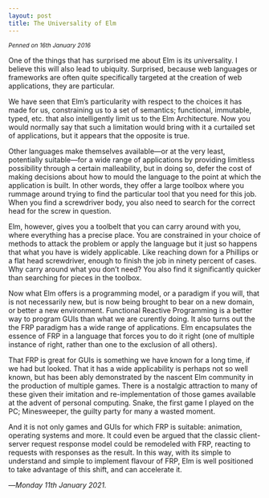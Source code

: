 ```yaml
---
layout: post
title: The Universality of Elm
---
```


<small>
  <em>
    Penned on 16th January 2016
  </em>
</small>

One of the things that has surprised me about Elm is its universality. I believe this will also lead to ubiquity. Surprised, because web languages or frameworks are often quite specifically targeted at the creation of web applications, they are particular. 

We have seen that Elm’s particularity with respect to the choices it has made for us, constraining us to a set of semantics; functional, immutable, typed, etc. that also intelligently limit us to the Elm Architecture. Now you would normally say that such a limitation would bring with it a curtailed set of applications, but it appears that the opposite is true.

Other languages make themselves available—or at the very least, potentially suitable—for a wide range of applications by providing limitless possibility through a certain malleability, but in doing so, defer the cost of making decisions about how to mould the language to the point at which the application is built. In other words, they offer a large toolbox where you rummage around trying to find the particular tool that you need for this job. When you find a screwdriver body, you also need to search for the correct head for the screw in question.

Elm, however, gives you a toolbelt that you can carry around with you, where everything has a precise place. You are constrained in your choice of methods to attack the problem or apply the language but it just so happens that what you have is widely applicable. Like reaching down for a Phillips or a flat head screwdriver, enough to finish the job in ninety percent of cases. Why carry around what you don’t need? You also find it significantly quicker than searching for pieces in the toolbox.

Now what Elm offers is a programming model, or a paradigm if you will, that is not necessarily new, but is now being brought to bear on a new domain, or better a new environment. Functional Reactive Programming is a better way to program GUIs than what we are curently doing. It also turns out the the FRP paradigm has a wide range of applications. Elm encapsulates the essence of FRP in a language that forces you to do it right (one of multiple instance of right, rather than one to the exclusion of all others). 

That FRP is great for GUIs is something we have known for a long time, if we had but looked. That it has a wide applicability is perhaps not so well known, but has been ably demonstrated by the nascent Elm community in the production of multiple games. There is a nostalgic attraction to many of these given their imitation and re-implementation of those games available at the advent of personal computing. Snake, the first game I played on the PC; Minesweeper, the guilty party for many a wasted moment.

And it is not only games and GUIs for which FRP is suitable: animation, operating systems and more. It could even be argued that the classic client-server request response model could be remodeled with FRP, reacting to requests with responses as the result. In this way, with its simple to understand and simple to implement flavour of FRP, Elm is well positioned to take advantage of this shift, and can accelerate it.

—*Monday 11th January 2021.*

